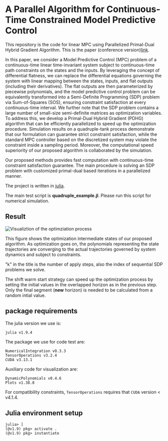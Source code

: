# A Parallel Algorithm for Continuous-Time Constrained Model Predictive Control

This repository is the code for linear MPC using Parallelized Primal-Dual Hybrid Gradient Algorithm. This is the paper (conference version)[link](https://arxiv.org/abs/2303.17889).


In this paper, we consider a Model Predictive Control (MPC) problem of a continuous-time linear time-invariant system subject to continuous-time path constraints on the states and the inputs. By leveraging the concept of differential flatness, we can replace the differential equations governing the system with linear mapping between the states, inputs, and flat outputs (including their derivatives). The flat outputs are then parameterized by piecewise polynomials, and the model predictive control problem can be equivalently transformed into a Semi-Definite Programming (SDP) problem via Sum-of-Squares (SOS), ensuring constraint satisfaction at every continuous-time interval. We further note that the SDP problem contains a large number of small-size semi-definite matrices as optimization variables. To address this, we develop a Primal-Dual Hybrid Gradient (PDHG) algorithm that can be efficiently parallelized to speed up the optimization procedure. Simulation results on a quadruple-tank process demonstrate that our formulation can guarantee strict constraint satisfaction, while the standard MPC controller based on the discretized system may violate the constraint inside a sampling period. Moreover, the computational speed superiority of our proposed algorithm is collaborated by the simulation.


Our proposed methods provides fast computation with continuous-time constraint satisfaction guarantee. The main procedure is solving an SDP problem with customized primal-dual based iterations in a parallelized manner.

The project is written in [julia](https://julialang.org/).

The main test script is **quadruple_example.jl**. Please run this script for numerical simulation.

## Result

![Visualiztion of the optimziation process](https://github.com/zs-li/MPC_PDHG/blob/main/anim.gif)

This figure shows the optimization intermediate states of our proposed algorithm. As optimization goes on, the polynomials representing the state trajectories are converging to the actual trajectories governed by system dynamics and subject to constraints. 

"k" in the title is the number of apply steps, also the index of sequential SDP problems we solve.

The shift warm start strategy can speed up the optimization process by setting the initial values in the overlapped horizon as in the previous step. Only the final segment (**new** horizon) is needed to be calculated from a random intial value.

## package requirements

The julia version we use is:

```
julia v1.9.4
```

The package we use for code test are:

```
NumericalIntegration v0.3.3
TensorOperations v3.2.4
CUDA v3.13.1
```

Auxiliary code for visualization are:

```
DynamicPolynomials v0.4.6
Plots v1.38.8
```

For compatibility constraints, ```TensorOperations``` requires that ```CUDA``` version \< v4.1.4.

## Julia environment setup

```
julia> ]
(@v1.9) pkg> activate .
(@v1.9) pkg> instantiate
```
